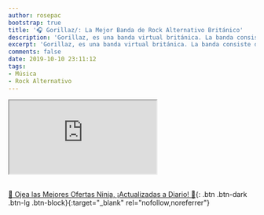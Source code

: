 ```yaml
---
author: rosepac
bootstrap: true
title: '🎧 Gorillaz/: La Mejor Banda de Rock Alternativo Británico'
description: 'Gorillaz, es una banda virtual británica. La banda consiste de cuatro miembros ficticios: 2-D, Noodle, Murdoc Niccals y Russel Hobbs.'
excerpt: 'Gorillaz, es una banda virtual británica. La banda consiste de cuatro miembros ficticios: 2-D, Noodle, Murdoc Niccals y Russel Hobbs.'
comments: false
date: 2019-10-10 23:11:12
tags:
- Música
- Rock Alternativo
---
```


<div class="embed-responsive embed-responsive-16by9">
  <iframe class="embed-responsive-item" src="https://www.youtube-nocookie.com/embed/playlist?list=PLby142d2YzBiZYLjb8xvm0vE8HLs45A6I?rel=0" allowfullscreen></iframe>
</div><br/>

[🎁 Ojea las Mejores Ofertas Ninja, ¡Actualizadas a Diario! 🛒](https://www.amazon.es/shop/cibercursos){: .btn .btn-dark .btn-lg .btn-block}{:target="_blank" rel="nofollow,noreferrer"}